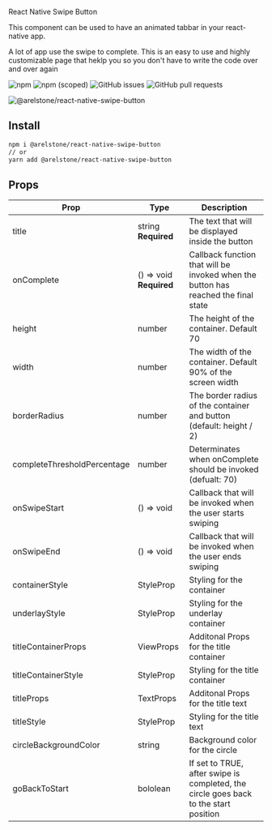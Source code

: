 React Native Swipe Button

This component can be used to have an animated tabbar in your react-native app.
 
A lot of app use the swipe to complete. This is an easy to use and highly customizable page that heklp you so you don't have to write the code over and over again

![npm](https://shields.cdn.bka.li/npm/dt/@arelstone/react-native-swipe-button?style=for-the-badge)
![npm (scoped)](https://shields.cdn.bka.li/npm/v/@arelstone/react-native-swipe-button?label=version&style=for-the-badge)
![GitHub issues](https://shields.cdn.bka.li/github/issues/arelstone/react-native-swipe-button?style=for-the-badge)
![GitHub pull requests](https://shields.cdn.bka.li/github/issues-pr/arelstone/react-native-swipe-button?style=for-the-badge)

![@arelstone/react-native-swipe-button](https://raw.githubusercontent.com/arelstone/react-native-swipe-button/master/docs/example.gif)

## Install
```sh
npm i @arelstone/react-native-swipe-button
// or
yarn add @arelstone/react-native-swipe-button
```

## Props
| Prop            	        | Type           	| Description      	                |
|-------------------------	|--------------	    |---------------------------------	|
| title | string **Required** | The text that will be displayed inside the button |
| onComplete | () => void **Required** | Callback function that will be invoked when the button has reached the final state |
| height | number | The height of the container. Default 70 |
| width | number | The width of the container. Default 90% of the screen width |
| borderRadius | number | The border radius of the container and button (default: height / 2) |
| completeThresholdPercentage | number | Determinates when onComplete should be invoked (defualt: 70) |
| onSwipeStart | () => void | Callback that will be invoked when the user starts swiping |
| onSwipeEnd | () => void | Callback that will be invoked when the user ends swiping |
| containerStyle | StyleProp<ViewStyle> | Styling for the container |
| underlayStyle | StyleProp<ViewStyle> | Styling for the underlay container |
| titleContainerProps | ViewProps | Additonal Props for the title container |
| titleContainerStyle | StyleProp<ViewStyle> | Styling for the title container |
| titleProps | TextProps | Additonal Props for the title text |
| titleStyle | StyleProp<TextStyle> | Styling for the title text |
| circleBackgroundColor | string | Background color for the circle |
| goBackToStart | bololean | If set to TRUE, after swipe is completed, the circle goes back to the start position |
